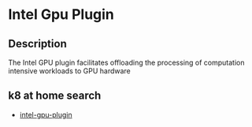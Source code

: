 # Intel Gpu Plugin

## Description

The Intel GPU plugin facilitates offloading the processing of computation intensive workloads to GPU hardware

## k8 at home search

- [intel-gpu-plugin](https://nanne.dev/k8s-at-home-search/#/intel-gpu-plugin)
